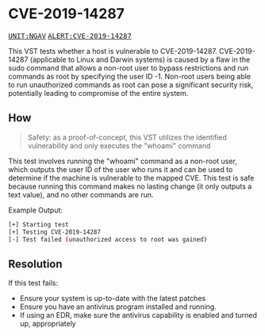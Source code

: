 # CVE-2019-14287

<kbd>[UNIT:NGAV](https://docs.preludesecurity.com/docs/security-policy#ngav)</kbd>
<kbd>[ALERT:CVE-2019-14287](https://nvd.nist.gov/vuln/detail/CVE-2019-14287)</kbd>

This VST tests whether a host is vulnerable to CVE-2019-14287. CVE-2019-14287 (applicable to Linux and Darwin systems) is caused by a flaw in the sudo command that allows a non-root user to bypass restrictions and run commands as root by specifying the user ID -1. Non-root users being able to run unauthorized commands as root can pose a significant security risk, potentially leading to compromise of the entire system.

## How

> Safety: as a proof-of-concept, this VST utilizes the identified vulnerability and only executes the "whoami" command

This test involves running the "whoami" command as a non-root user, which outputs the user ID of the user who runs it and can be used to determine if the machine is vulnerable to the mapped CVE. This test is safe because running this command makes no lasting change (it only outputs a text value), and no other commands are run.

Example Output:
```bash
[+] Starting test
[+] Testing CVE-2019-14287
[-] Test failed (unauthorized access to root was gained)
```

## Resolution

If this test fails:

* Ensure your system is up-to-date with the latest patches
* Ensure you have an antivirus program installed and running.
* If using an EDR, make sure the antivirus capability is enabled and turned up, appropriately
